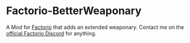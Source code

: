 # Factorio-BetterWeaponary
A Mod for [Factorio](https://www.factorio.com) that adds an extended weaponary.
Contact me on the [official Factorio Discord](https://discord.com/invite/factorio) for anything.
